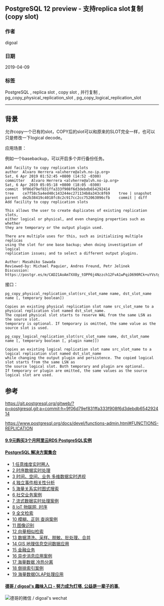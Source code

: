 ## PostgreSQL 12 preview - 支持replica slot复制(copy slot)  
                                                                                                                        
### 作者                                                                                                                        
digoal                                                                                                                        
                                                                                                                        
### 日期                                                                                                                        
2019-04-09                                                                                                                        
                                                                                                                        
### 标签                                                                                                                        
PostgreSQL , replica slot , copy slot , 并行复制 , pg_copy_physical_replication_slot , pg_copy_logical_replication_slot     
                                       
----                                                                                                                  
                                                                                                                    
## 背景     
允许copy一个已有的slot，COPY后的slot可以和原来的SLOT完全一样，也可以只是修改一下logical decode。  
  
应用场景：  
  
例如一个basebackup，可以开启多个并行备份任务。  
  
```  
Add facility to copy replication slots  
author	Alvaro Herrera <alvherre@alvh.no-ip.org>	  
Sat, 6 Apr 2019 01:52:45 +0800 (14:52 -0300)  
committer	Alvaro Herrera <alvherre@alvh.no-ip.org>	  
Sat, 6 Apr 2019 05:05:18 +0800 (18:05 -0300)  
commit	9f06d79ef831ffa333f908f6d3debdb654292414  
tree	ce7f58c5a4ed40c143244ec271134b8a343c8f69	tree | snapshot  
parent	de2b38419c4018fc8c2c917cc2cc752063096cfb	commit | diff  
Add facility to copy replication slots  
  
This allows the user to create duplicates of existing replication slots,  
either logical or physical, and even changing properties such as whether  
they are temporary or the output plugin used.  
  
There are multiple uses for this, such as initializing multiple replicas  
using the slot for one base backup; when doing investigation of logical  
replication issues; and to select a different output plugins.  
  
Author: Masahiko Sawada  
Reviewed-by: Michael Paquier, Andres Freund, Petr Jelinek  
Discussion: https://postgr.es/m/CAD21AoAm7XX8y_tOPP6j4Nzzch12FvA1wPqiO690RCk+uYVstg@mail.gmail.com  
```  
  
接口：  
  
```  
pg_copy_physical_replication_slot(src_slot_name name, dst_slot_name name [, temporary boolean])  
  
Copies an existing physical replication slot name src_slot_name to a physical replication slot named dst_slot_name.   
The copied physical slot starts to reserve WAL from the same LSN as the source slot.   
temporary is optional. If temporary is omitted, the same value as the source slot is used.  
  
pg_copy_logical_replication_slot(src_slot_name name, dst_slot_name name [, temporary boolean [, plugin name]])  
  
Copies an existing logical replication slot name src_slot_name to a logical replication slot named dst_slot_name   
while changing the output plugin and persistence. The copied logical slot starts from the same LSN as   
the source logical slot. Both temporary and plugin are optional.   
If temporary or plugin are omitted, the same values as the source logical slot are used.  
```  
  
## 参考  
https://git.postgresql.org/gitweb/?p=postgresql.git;a=commit;h=9f06d79ef831ffa333f908f6d3debdb654292414  
  
https://www.postgresql.org/docs/devel/functions-admin.html#FUNCTIONS-REPLICATION    
    
  
  
  
  
  
  
  
  
  
  
  
  
  
  
  
  
  
  
  
  
  
  
  
  
  
  
  
  
  
  
  
  
  
  
  
  
  
  
  
  
  
#### [9.9元购买3个月阿里云RDS PostgreSQL实例](https://www.aliyun.com/database/postgresqlactivity "57258f76c37864c6e6d23383d05714ea")
  
  
#### [PostgreSQL 解决方案集合](https://yq.aliyun.com/topic/118 "40cff096e9ed7122c512b35d8561d9c8")
- [1 任意维度实时圈人](https://yq.aliyun.com/topic/118 "40cff096e9ed7122c512b35d8561d9c8")
- [2 时序数据实时处理](https://yq.aliyun.com/topic/118 "40cff096e9ed7122c512b35d8561d9c8")
- [3 时间、空间、业务 多维数据实时透视](https://yq.aliyun.com/topic/118 "40cff096e9ed7122c512b35d8561d9c8")
- [4 独立事件相关性分析](https://yq.aliyun.com/topic/118 "40cff096e9ed7122c512b35d8561d9c8")
- [5 海量关系实时图式搜索](https://yq.aliyun.com/topic/118 "40cff096e9ed7122c512b35d8561d9c8")
- [6 社交业务案例](https://yq.aliyun.com/topic/118 "40cff096e9ed7122c512b35d8561d9c8")
- [7 流式数据实时处理案例](https://yq.aliyun.com/topic/118 "40cff096e9ed7122c512b35d8561d9c8")
- [8 IoT 物联网, 时序](https://yq.aliyun.com/topic/118 "40cff096e9ed7122c512b35d8561d9c8")
- [9 全文检索](https://yq.aliyun.com/topic/118 "40cff096e9ed7122c512b35d8561d9c8")
- [10 模糊、正则 查询案例](https://yq.aliyun.com/topic/118 "40cff096e9ed7122c512b35d8561d9c8")
- [11 图像识别](https://yq.aliyun.com/topic/118 "40cff096e9ed7122c512b35d8561d9c8")
- [12 向量相似检索](https://yq.aliyun.com/topic/118 "40cff096e9ed7122c512b35d8561d9c8")
- [13 数据清洗、采样、脱敏、批处理、合并](https://yq.aliyun.com/topic/118 "40cff096e9ed7122c512b35d8561d9c8")
- [14 GIS 地理信息空间数据应用](https://yq.aliyun.com/topic/118 "40cff096e9ed7122c512b35d8561d9c8")
- [15 金融业务](https://yq.aliyun.com/topic/118 "40cff096e9ed7122c512b35d8561d9c8")
- [16 异步消息应用案例](https://yq.aliyun.com/topic/118 "40cff096e9ed7122c512b35d8561d9c8")
- [17 海量数据 冷热分离](https://yq.aliyun.com/topic/118 "40cff096e9ed7122c512b35d8561d9c8")
- [18 倒排索引案例](https://yq.aliyun.com/topic/118 "40cff096e9ed7122c512b35d8561d9c8")
- [19 海量数据OLAP处理应用](https://yq.aliyun.com/topic/118 "40cff096e9ed7122c512b35d8561d9c8")
  
  
#### [德哥 / digoal's 趣味入口 - 努力成为灯塔, 公益是一辈子的事.](https://github.com/digoal/blog/blob/master/README.md "22709685feb7cab07d30f30387f0a9ae")
  
  
![德哥的微信 / digoal's wechat](../pic/digoal_weixin.jpg "f7ad92eeba24523fd47a6e1a0e691b59")
  
